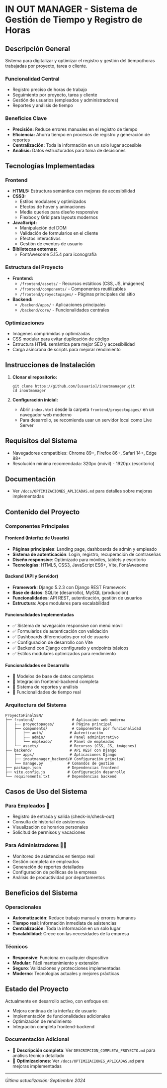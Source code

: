 # IN OUT MANAGER - Sistema de Gestión de Tiempo y Registro de Horas

## Descripción General
Sistema para digitalizar y optimizar el registro y gestión del tiempo/horas trabajadas por proyecto, tarea o cliente.

### Funcionalidad Central
- Registro preciso de horas de trabajo
- Seguimiento por proyecto, tarea y cliente
- Gestión de usuarios (empleados y administradores)
- Reportes y análisis de tiempo

### Beneficios Clave
- **Precisión:** Reduce errores manuales en el registro de tiempo
- **Eficiencia:** Ahorra tiempo en procesos de registro y generación de reportes
- **Centralización:** Toda la información en un solo lugar accesible
- **Análisis:** Datos estructurados para toma de decisiones

## Tecnologías Implementadas

### Frontend
- **HTML5:** Estructura semántica con mejoras de accesibilidad
- **CSS3:** 
  - Estilos modulares y optimizados
  - Efectos de hover y animaciones
  - Media queries para diseño responsive
  - Flexbox y Grid para layouts modernos
- **JavaScript:** 
  - Manipulación del DOM
  - Validación de formularios en el cliente
  - Efectos interactivos
  - Gestión de eventos de usuario
- **Bibliotecas externas:**
  - FontAwesome 5.15.4 para iconografía

### Estructura del Proyecto
- **Frontend:**
  - `/frontend/assets/` - Recursos estáticos (CSS, JS, imágenes)
  - `/frontend/components/` - Componentes reutilizables
  - `/frontend/proyectopages/` - Páginas principales del sitio
- **Backend:**
  - `/backend/apps/` - Aplicaciones principales
  - `/backend/core/` - Funcionalidades centrales

### Optimizaciones
- Imágenes comprimidas y optimizadas
- CSS modular para evitar duplicación de código
- Estructura HTML semántica para mejor SEO y accesibilidad
- Carga asíncrona de scripts para mejorar rendimiento

## Instrucciones de Instalación

1. **Clonar el repositorio:**
   ```
   git clone https://github.com/[usuario]/inoutmanager.git
   cd inoutmanager
   ```

2. **Configuración inicial:**
   - Abrir `index.html` desde la carpeta `frontend/proyectopages/` en un navegador web moderno
   - Para desarrollo, se recomienda usar un servidor local como Live Server

## Requisitos del Sistema
- Navegadores compatibles: Chrome 89+, Firefox 86+, Safari 14+, Edge 88+
- Resolución mínima recomendada: 320px (móvil) - 1920px (escritorio)

## Documentación
- Ver `/docs/OPTIMIZACIONES_APLICADAS.md` para detalles sobre mejoras implementadas

## Contenido del Proyecto

### Componentes Principales

#### Frontend (Interfaz de Usuario)
- **Páginas principales**: Landing page, dashboards de admin y empleado
- **Sistema de autenticación**: Login, registro, recuperación de contraseñas
- **Diseño responsive**: Optimizado para móviles, tablets y escritorio
- **Tecnologías**: HTML5, CSS3, JavaScript ES6+, Vite, FontAwesome

#### Backend (API y Servidor)
- **Framework**: Django 5.2.3 con Django REST Framework
- **Base de datos**: SQLite (desarrollo), MySQL (producción)
- **Funcionalidades**: API REST, autenticación, gestión de usuarios
- **Estructura**: Apps modulares para escalabilidad

#### Funcionalidades Implementadas
- ✅ Sistema de navegación responsive con menú móvil
- ✅ Formularios de autenticación con validación
- ✅ Dashboards diferenciados por rol de usuario
- ✅ Configuración de desarrollo con Vite
- ✅ Backend con Django configurado y endpoints básicos
- ✅ Estilos modulares optimizados para rendimiento

#### Funcionalidades en Desarrollo
- 🚧 Modelos de base de datos completos
- 🚧 Integración frontend-backend completa
- 🚧 Sistema de reportes y análisis
- 🚧 Funcionalidades de tiempo real

### Arquitectura del Sistema
```
ProyectoFinalSEN/
├── frontend/                 # Aplicación web moderna
│   ├── proyectopages/        # Página principal
│   ├── components/           # Componentes por funcionalidad
│   │   ├── auth/            # Autenticación
│   │   ├── admin/           # Panel administrativo
│   │   └── empleado/        # Panel de empleados
│   └── assets/              # Recursos (CSS, JS, imágenes)
├── backend/                 # API REST con Django
│   ├── apps/                # Aplicaciones Django
│   ├── inoutmanager_backend/# Configuración principal
│   └── manage.py           # Comandos de gestión
├── package.json            # Dependencias frontend
├── vite.config.js          # Configuración desarrollo
└── requirements.txt        # Dependencias backend
```

## Casos de Uso del Sistema

### Para Empleados 👥
- Registro de entrada y salida (check-in/check-out)
- Consulta de historial de asistencias
- Visualización de horarios personales
- Solicitud de permisos y vacaciones

### Para Administradores 👨‍💼
- Monitoreo de asistencias en tiempo real
- Gestión completa de empleados
- Generación de reportes detallados
- Configuración de políticas de la empresa
- Análisis de productividad por departamentos

## Beneficios del Sistema

### Operacionales
- **Automatización**: Reduce trabajo manual y errores humanos
- **Tiempo real**: Información inmediata de asistencias
- **Centralización**: Toda la información en un solo lugar
- **Escalabilidad**: Crece con las necesidades de la empresa

### Técnicos
- **Responsive**: Funciona en cualquier dispositivo
- **Modular**: Fácil mantenimiento y extensión
- **Seguro**: Validaciones y protecciones implementadas
- **Moderno**: Tecnologías actuales y mejores prácticas

## Estado del Proyecto
Actualmente en desarrollo activo, con enfoque en:
- Mejora continua de la interfaz de usuario
- Implementación de funcionalidades adicionales
- Optimización de rendimiento
- Integración completa frontend-backend

### Documentación Adicional
- 📖 **Descripción completa**: Ver `DESCRIPCION_COMPLETA_PROYECTO.md` para análisis técnico detallado
- 🔧 **Optimizaciones**: Ver `/docs/OPTIMIZACIONES_APLICADAS.md` para mejoras implementadas

---

*Última actualización: Septiembre 2024*  
